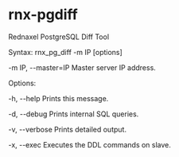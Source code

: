 # rnx-pgdiff
Rednaxel PostgreSQL Diff Tool


Syntax: rnx_pg_diff -m IP [options]

  -m IP, --master=IP    Master server IP address.
  
  
Options:

  -h, --help            Prints this message.
  
  -d, --debug           Prints internal SQL queries.
  
  -v, --verbose         Prints detailed output.
  
  -x, --exec            Executes the DDL commands on slave.
